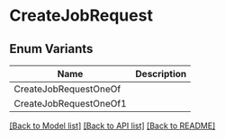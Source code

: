 # CreateJobRequest

## Enum Variants

| Name | Description |
|---- | -----|
| CreateJobRequestOneOf |  |
| CreateJobRequestOneOf1 |  |

[[Back to Model list]](../README.md#documentation-for-models) [[Back to API list]](../README.md#documentation-for-api-endpoints) [[Back to README]](../README.md)


